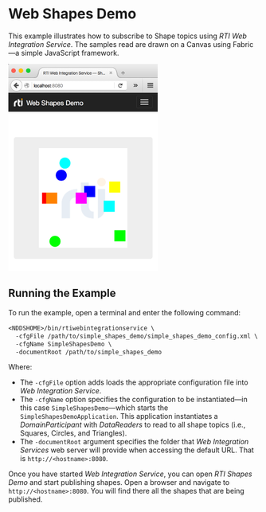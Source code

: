 # Web Shapes Demo
This example illustrates how to subscribe to Shape topics using _RTI Web
Integration Service_. The samples read are drawn on a Canvas using Fabric—a
simple JavaScript framework.

![Alt text](img/rti_web_shapes_demo_screenshot.png "Web Shapes Demo Screenshot")

## Running the Example
To run the example, open a terminal and enter the following command:

```
<NDDSHOME>/bin/rtiwebintegrationservice \
  -cfgFile /path/to/simple_shapes_demo/simple_shapes_demo_config.xml \
  -cfgName SimpleShapesDemo \
  -documentRoot /path/to/simple_shapes_demo
```

Where:

* The ```-cfgFile``` option adds loads the appropriate configuration file
into _Web Integration Service_.
* The ```-cfgName``` option specifies the configuration to be instantiated—in
this case ```SimpleShapesDemo```—which starts
the ```SimpleShapesDemoApplication```.
This application instantiates a _DomainParticipant_ with _DataReaders_ to read
to all shape topics (i.e., Squares, Circles, and Triangles).
* The ```-documentRoot``` argument specifies the folder that _Web
Integration Services_ web server will provide when accessing the default URL.
That is ```http://<hostname>:8080```.

Once you have started _Web Integration Service_, you can open _RTI Shapes
Demo_ and start publishing shapes. Open a browser and navigate
to ```http://<hostname>:8080```. You will find there all the shapes that
are being published.

